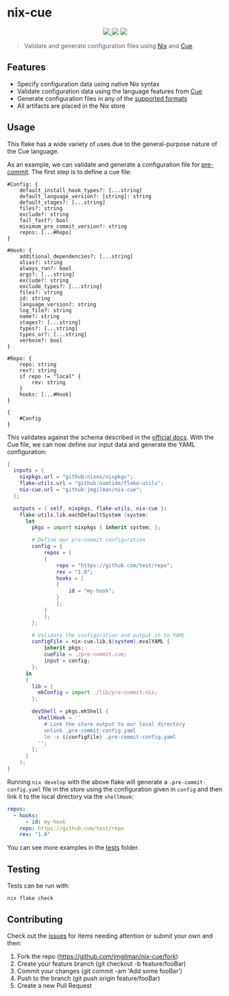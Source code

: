 # nix-cue

<p align="center">
    <a href="https://github.com/jmgilman/nix-cue/actions/workflows/ci.yml">
        <img src="https://github.com/jmgilman/nix-cue/actions/workflows/ci.yml/badge.svg"/>
    </a>
    <img src="https://img.shields.io/github/license/jmgilman/nix-cue"/>
    <a href="https://builtwithnix.org">
        <img src="https://img.shields.io/badge/-Built%20with%20Nix-green">
    </a>
</p>

> Validate and generate configuration files using [Nix][1] and [Cue][2].

## Features

- Specify configuration data using native Nix syntax
- Validate configuration data using the language features from [Cue][2]
- Generate configuration files in any of the [supported formats][3]
- All artifacts are placed in the Nix store

## Usage

This flake has a wide variety of uses due to the general-purpose nature of the
Cue language.

As an example, we can validate and generate a configuration file
for [pre-commit][4]. The first step is to define a cue file:

```cue
#Config: {
    default_install_hook_types?: [...string]
    default_language_version?: [string]: string
    default_stages?: [...string]
    files?: string
    exclude?: string
    fail_fast?: bool
    minimum_pre_commit_version?: string
    repos: [...#Repo]
}

#Hook: {
    additional_dependencies?: [...string]
    alias?: string
    always_run?: bool
    args?: [...string]
    exclude?: string
    exclude_types?: [...string]
    files?: string
    id: string
    language_version?: string
    log_file?: string
    name?: string
    stages?: [...string]
    types?: [...string]
    types_or?: [...string]
    verbose?: bool
}

#Repo: {
    repo: string
    rev?: string
    if repo != "local" {
        rev: string
    }
    hooks: [...#Hook]
}

{
    #Config
}
```

This validates against the schema described in the [official docs][5]. With the
Cue file, we can now define our input data and generate the YAML configuration:

```nix
{
  inputs = {
    nixpkgs.url = "github:nixos/nixpkgs";
    flake-utils.url = "github:numtide/flake-utils";
    nix-cue.url = "github:jmgilman/nix-cue";
  };

  outputs = { self, nixpkgs, flake-utils, nix-cue }:
    flake-utils.lib.eachDefaultSystem (system:
      let
        pkgs = import nixpkgs { inherit system; };

        # Define our pre-commit configuration
        config = {
            repos = [
            {
                repo = "https://github.com/test/repo";
                rev = "1.0";
                hooks = [
                {
                    id = "my-hook";
                }
                ];
            }
            ];
        };

        # Validate the configuration and output it to YAML
        configFile = nix-cue.lib.${system}.evalYAML {
            inherit pkgs;
            cueFile = ./pre-commit.cue;
            input = config;
        };
      in
      {
        lib = {
          mkConfig = import ./lib/pre-commit.nix;
        };

        devShell = pkgs.mkShell {
          shellHook = ''
            # Link the store output to our local directory
            unlink .pre-commit-config.yaml
            ln -s ${configFile} .pre-commit-config.yaml
          '';
        };
      }
    );
}
```

Running `nix develop` with the above flake will generate a
`.pre-commit-config.yaml` file in the store using the configuration given in
`config` and then link it to the local directory via the `shellHook`:

```yaml
repos:
  - hooks:
      - id: my-hook
    repo: https://github.com/test/repo
    rev: "1.0"
```

You can see more examples in the [tests](./tests) folder.

## Testing

Tests can be run with:

```shell
nix flake check
```

## Contributing

Check out the [issues][6] for items needing attention or submit your own and
then:

1. Fork the repo (<https://github.com/jmgilman/nix-cue/fork>)
2. Create your feature branch (git checkout -b feature/fooBar)
3. Commit your changes (git commit -am 'Add some fooBar')
4. Push to the branch (git push origin feature/fooBar)
5. Create a new Pull Request

[1]: https://nixos.org/
[2]: https://cuelang.org/
[3]: https://cuelang.org/docs/integrations/
[4]: https://pre-commit.com/
[5]: https://pre-commit.com/#adding-pre-commit-plugins-to-your-project
[6]: https://github.com/jmgilman/nix-cue/issues
